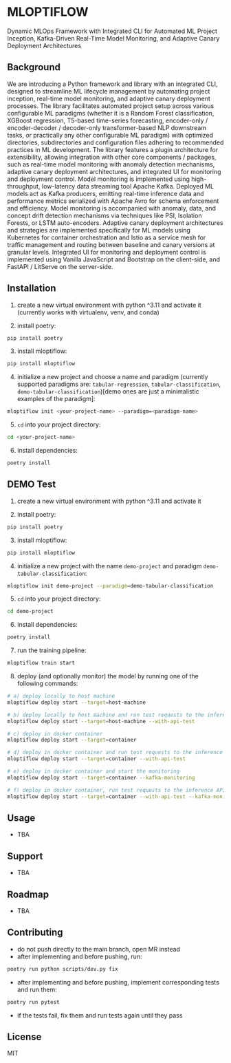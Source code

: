 # MLOPTIFLOW

Dynamic MLOps Framework with Integrated CLI for Automated ML Project Inception, Kafka-Driven Real-Time Model Monitoring, and Adaptive Canary Deployment Architectures

## Background

We are introducing a Python framework and library with an integrated CLI, designed to streamline ML lifecycle management by automating project inception, real-time model monitoring, and adaptive canary deployment processes. The library facilitates automated project setup across various configurable ML paradigms (whether it is a Random Forest classification, XGBoost regression, T5-based time-series forecasting, encoder-only / encoder-decoder / decoder-only transformer-based NLP downstream tasks, or practically any other configurable ML paradigm) with optimized directories, subdirectories and configuration files adhering to recommended practices in ML development. The library features a plugin architecture for extensibility, allowing integration with other core components / packages, such as real-time model monitoring with anomaly detection mechanisms, adaptive canary deployment architectures, and integrated UI for monitoring and deployment control. Model monitoring is implemented using high-throughput, low-latency data streaming tool Apache Kafka. Deployed ML models act as Kafka producers, emitting real-time inference data and performance metrics serialized with Apache Avro for schema enforcement and efficiency. Model monitoring is accompanied with anomaly, data, and concept drift detection mechanisms via techniques like PSI, Isolation Forests, or LSTM auto-encoders. Adaptive canary deployment architectures and strategies are implemented specifically for ML models using Kubernetes for container orchestration and Istio as a service mesh for traffic management and routing between baseline and canary versions at granular levels. Integrated UI for monitoring and deployment control is implemented using Vanilla JavaScript and Bootstrap on the client-side, and FastAPI / LitServe on the server-side.

## Installation

1. create a new virtual environment with python ^3.11 and activate it (currently works with virtualenv, venv, and conda)

2. install poetry:

```bash
pip install poetry
```

3. install mloptiflow:

```bash
pip install mloptiflow
```

4. initialize a new project and choose a name and paradigm (currently supported paradigms are: `tabular-regression`, `tabular-classification`, `demo-tabular-classification`)[demo ones are just a minimalistic examples of the paradigm]:

```bash
mloptiflow init <your-project-name> --paradigm=<paradigm-name>
```

5. `cd` into your project directory:

```bash
cd <your-project-name>
```

6. install dependencies:

```bash
poetry install
```

## DEMO Test

1. create a new virtual environment with python ^3.11 and activate it

2. install poetry:

```bash
pip install poetry
```

3. install mloptiflow:

```bash
pip install mloptiflow
```

4. initialize a new project with the name `demo-project` and paradigm `demo-tabular-classification`:

```bash
mloptiflow init demo-project --paradigm=demo-tabular-classification
```

5. `cd` into your project directory:

```bash
cd demo-project
```

6. install dependencies:

```bash
poetry install
```

7. run the training pipeline:

```bash
mloptiflow train start
```

8. deploy (and optionally monitor) the model by running one of the following commands:

```bash
# a) deploy locally to host machine
mloptiflow deploy start --target=host-machine

# b) deploy locally to host machine and run test requests to the inference API
mloptiflow deploy start --target=host-machine --with-api-test

# c) deploy in docker container
mloptiflow deploy start --target=container

# d) deploy in docker container and run test requests to the inference API
mloptiflow deploy start --target=container --with-api-test

# e) deploy in docker container and start the monitoring
mloptiflow deploy start --target=container --kafka-monitoring

# f) deploy in docker container, run test requests to the inference API, and start the monitoring
mloptiflow deploy start --target=container --with-api-test --kafka-monitoring
```

## Usage
- TBA

## Support
- TBA

## Roadmap
- TBA

## Contributing

- do not push directly to the main branch, open MR instead
- after implementing and before pushing, run:

```bash
poetry run python scripts/dev.py fix
```

- after implementing and before pushing, implement corresponding tests and run them:

```bash
poetry run pytest
```

- if the tests fail, fix them and run tests again until they pass

## License
MIT

